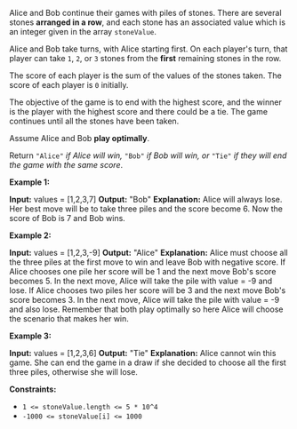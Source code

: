 
Alice and Bob continue their games with piles of stones. There are several stones  **arranged in a row**, and each stone has an associated value which is an integer given in the array  `stoneValue`.

Alice and Bob take turns, with Alice starting first. On each player's turn, that player can take  `1`,  `2`, or  `3`  stones from the  **first**  remaining stones in the row.

The score of each player is the sum of the values of the stones taken. The score of each player is  `0`  initially.

The objective of the game is to end with the highest score, and the winner is the player with the highest score and there could be a tie. The game continues until all the stones have been taken.

Assume Alice and Bob  **play optimally**.

Return  `"Alice"` _if Alice will win,_ `"Bob"` _if Bob will win, or_ `"Tie"` _if they will end the game with the same score_.

**Example 1:**

**Input:** values = [1,2,3,7]
**Output:** "Bob"
**Explanation:** Alice will always lose. Her best move will be to take three piles and the score become 6. Now the score of Bob is 7 and Bob wins.

**Example 2:**

**Input:** values = [1,2,3,-9]
**Output:** "Alice"
**Explanation:** Alice must choose all the three piles at the first move to win and leave Bob with negative score.
If Alice chooses one pile her score will be 1 and the next move Bob's score becomes 5. In the next move, Alice will take the pile with value = -9 and lose.
If Alice chooses two piles her score will be 3 and the next move Bob's score becomes 3. In the next move, Alice will take the pile with value = -9 and also lose.
Remember that both play optimally so here Alice will choose the scenario that makes her win.

**Example 3:**

**Input:** values = [1,2,3,6]
**Output:** "Tie"
**Explanation:** Alice cannot win this game. She can end the game in a draw if she decided to choose all the first three piles, otherwise she will lose.

**Constraints:**

-   `1 <= stoneValue.length <= 5 * 10^4`
-   `-1000 <= stoneValue[i] <= 1000`